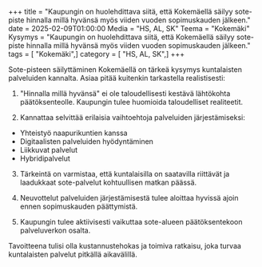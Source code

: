 +++
title = "Kaupungin on huolehdittava siitä, että Kokemäellä säilyy sote-piste hinnalla millä hyvänsä myös viiden vuoden sopimuskauden jälkeen."
date = 2025-02-09T01:00:00
Media = "HS, AL, SK"
Teema = "Kokemäki"
Kysymys = "Kaupungin on huolehdittava siitä, että Kokemäellä säilyy sote-piste hinnalla millä hyvänsä myös viiden vuoden sopimuskauden jälkeen."
tags = [ "Kokemäki",]
category = [ "HS, AL, SK",]
+++

Sote-pisteen säilyttäminen Kokemäellä on tärkeä kysymys kuntalaisten palveluiden kannalta. Asiaa pitää kuitenkin tarkastella realistisesti:

1. "Hinnalla millä hyvänsä" ei ole taloudellisesti kestävä lähtökohta päätöksenteolle. Kaupungin tulee huomioida taloudelliset realiteetit.

2. Kannattaa selvittää erilaisia vaihtoehtoja palveluiden järjestämiseksi:
- Yhteistyö naapurikuntien kanssa
- Digitaalisten palveluiden hyödyntäminen
- Liikkuvat palvelut
- Hybridipalvelut

3. Tärkeintä on varmistaa, että kuntalaisilla on saatavilla riittävät ja laadukkaat sote-palvelut kohtuullisen matkan päässä.

4. Neuvottelut palveluiden järjestämisestä tulee aloittaa hyvissä ajoin ennen sopimuskauden päättymistä.

5. Kaupungin tulee aktiivisesti vaikuttaa sote-alueen päätöksentekoon palveluverkon osalta.

Tavoitteena tulisi olla kustannustehokas ja toimiva ratkaisu, joka turvaa kuntalaisten palvelut pitkällä aikavälillä.